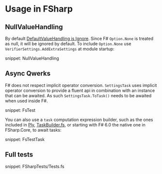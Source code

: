 # Usage in FSharp


## NullValueHandling

By default [DefaultValueHandling is Ignore](/docs/serializer-settings.md#default-settings). Since F# `Option.None` is treated as null, it will be ignored by default. To include `Option.None` use `VerifierSettings.AddExtraSettings` at module startup:

snippet: NullValueHandling


## Async Qwerks

F# does not respect implicit operator conversion. `SettingsTask` uses implicit operator conversion to provide a fluent api in combination with an instance that can be awaited. As such `SettingsTask.ToTask()` needs to be awaited when used inside F#.

snippet: FsTest

You can also use a `task` computation expression builder, such as the ones included in [Ply](https://github.com/crowded/ply), [TaskBuilder.fs](https://github.com/rspeele/TaskBuilder.fs), or starting with F# 6.0 the native one in FSharp.Core, to await tasks:

snippet: FsTestTask

## Full tests

snippet: FSharpTests/Tests.fs